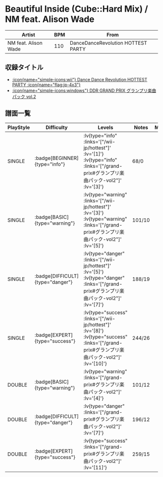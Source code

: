 # Beautiful Inside (Cube::Hard Mix) / NM feat. Alison Wade

|Artist|BPM|From|
|------|---|----|
|NM feat. Alison Wade|110|DanceDanceRevolution HOTTEST PARTY|

## 収録タイトル

- [ :icon{name="simple-icons:wii"} Dance Dance Revolution HOTTEST PARTY :icon{name="flag:jp-4x3"} ](/wii-jp/hottest)
- [ :icon{name="simple-icons:windows"} DDR GRAND PRIX グランプリ楽曲パック vol.2](/grand-prix#グランプリ楽曲パック-vol2)

## 譜面一覧

|PlayStyle|Difficulty|Levels|Notes|Movie|
|---------|----------|------|-----|-----|
|SINGLE| :badge[BEGINNER]{type="info"} | :lv{type="info" :links='["/wii-jp/hottest"]' :lv='[1]'}  :lv{type="info" :links='["/grand-prix#グランプリ楽曲パック-vol2"]' :lv='[3]'} |68/0||
|SINGLE| :badge[BASIC]{type="warning"} | :lv{type="warning" :links='["/wii-jp/hottest"]' :lv='[3]'}  :lv{type="warning" :links='["/grand-prix#グランプリ楽曲パック-vol2"]' :lv='[5]'} |101/10||
|SINGLE| :badge[DIFFICULT]{type="danger"} | :lv{type="danger" :links='["/wii-jp/hottest"]' :lv='[5]'}  :lv{type="danger" :links='["/grand-prix#グランプリ楽曲パック-vol2"]' :lv='[7]'} |188/19||
|SINGLE| :badge[EXPERT]{type="success"} | :lv{type="success" :links='["/wii-jp/hottest"]' :lv='[8]'}  :lv{type="success" :links='["/grand-prix#グランプリ楽曲パック-vol2"]' :lv='[10]'} |244/26||
|DOUBLE| :badge[BASIC]{type="warning"} | :lv{type="warning" :links='["/grand-prix#グランプリ楽曲パック-vol2"]' :lv='[4]'} |101/12||
|DOUBLE| :badge[DIFFICULT]{type="danger"} | :lv{type="danger" :links='["/grand-prix#グランプリ楽曲パック-vol2"]' :lv='[7]'} |196/12||
|DOUBLE| :badge[EXPERT]{type="success"} | :lv{type="success" :links='["/grand-prix#グランプリ楽曲パック-vol2"]' :lv='[11]'} |259/15||
